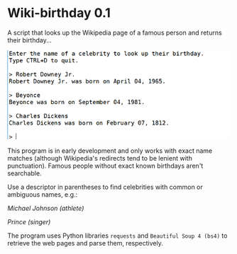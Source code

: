 # Wiki-birthday 0.1

A script that looks up the Wikipedia page of a famous person 
and returns their birthday...

![Wiki-birthday screenshot](screenshot.PNG)

This program is in early development and only works with exact name 
matches (although Wikipedia's redirects tend to be 
lenient with punctuation). Famous people without exact known birthdays
aren't searchable.

Use a descriptor in parentheses to find celebrities with common 
or ambiguous names, e.g.: 

_Michael Johnson (athlete)_

_Prince (singer)_

The program uses Python libraries `requests` and `Beautiful Soup 4 (bs4)` 
to retrieve the web pages and parse them, respectively. 
